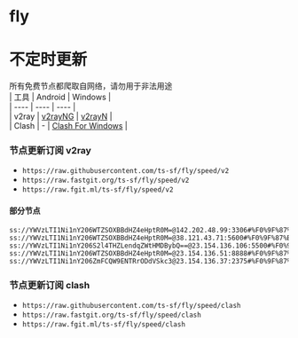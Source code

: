 # fly
# 不定时更新
所有免费节点都爬取自网络，请勿用于非法用途  
|  工具  | Android  | Windows  |  
|  ----  | ----   | ----  |  
| v2ray  | [v2rayNG](https://github.com/2dust/v2rayNG/releases) | [v2rayN](https://github.com/2dust/v2rayN/releases) |  
| Clash  | - | [Clash For Windows](https://github.com/2dust/clashN/releases) | 
  
### 节点更新订阅  v2ray
- `https://raw.githubusercontent.com/ts-sf/fly/speed/v2`  
- `https://raw.fastgit.org/ts-sf/fly/speed/v2`  
- `https://raw.fgit.ml/ts-sf/fly/speed/v2`  
#### 部分节点  
``` 
ss://YWVzLTI1Ni1nY206WTZSOXBBdHZ4eHptR0M=@142.202.48.99:3306#%F0%9F%87%A8%F0%9F%87%A6CA%E5%8A%A0%E6%8B%BF%E5%A4%A7%201.7MB%2Fs
ss://YWVzLTI1Ni1nY206WTZSOXBBdHZ4eHptR0M=@38.121.43.71:5600#%F0%9F%87%BA%F0%9F%87%B8US%E7%BE%8E%E5%9B%BD5%201.8MB%2Fs
ss://YWVzLTI1Ni1nY206S2l4THZLendqZWtHMDBybQ==@23.154.136.106:5500#%F0%9F%87%BA%F0%9F%87%B8US%E5%8C%97%E7%BE%8E%201.7MB%2Fs
ss://YWVzLTI1Ni1nY206WTZSOXBBdHZ4eHptR0M=@23.154.136.51:8888#%F0%9F%87%BA%F0%9F%87%B8US%E5%8C%97%E7%BE%8E2%201.7MB%2Fs
ss://YWVzLTI1Ni1nY206ZmFCQW9ENTRrODdVSkc3@23.154.136.37:2375#%F0%9F%87%BA%F0%9F%87%B8US%E5%8C%97%E7%BE%8E3%201.7MB%2Fs
```
### 节点更新订阅  clash
- `https://raw.githubusercontent.com/ts-sf/fly/speed/clash`  
- `https://raw.fastgit.org/ts-sf/fly/speed/clash`  
- `https://raw.fgit.ml/ts-sf/fly/speed/clash`  


